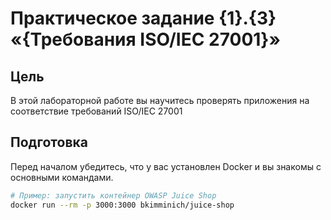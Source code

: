 # Практическое задание {1}.{3} «{Требования ISO/IEC 27001}»

## Цель
В этой лабораторной работе вы научитесь проверять приложения на соответствие требований ISO/IEC 27001

## Подготовка
Перед началом убедитесь, что у вас установлен Docker и вы знакомы с основными командами.

```bash
# Пример: запустить контейнер OWASP Juice Shop
docker run --rm -p 3000:3000 bkimminich/juice-shop